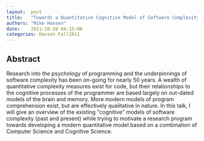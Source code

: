 ```yaml
--- 
layout:  post 
title:   "Towards a Quantitative Cognitive Model of Software Complexity"
authors: "Mike Hansen" 
date:    2011-10-28 04:15:00 
categories: Hansen Fall2011
--- 
```

## Abstract

Research into the psychology of programming and the underpinnings of software
complexity has been on-going for nearly 50 years. A wealth of quantitative
complexity measures exist for code, but their relationships to the cognitive
processes of the programmer are based largely on out-dated models of the brain
and memory. More modern models of program comprehension exist, but are
effectively qualitative in nature. In this talk, I will give an overview of the
existing "cognitive" models of software complexity (past and present) while
trying to motivate a research program towards developing a modern quantitative
model based on a combination of Computer Science and Cognitive Science.
